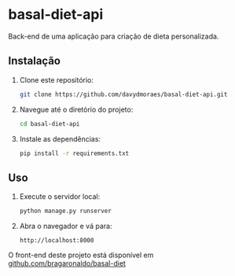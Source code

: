 # basal-diet-api


Back-end de uma aplicação para criação de dieta personalizada.

## Instalação

1. Clone este repositório:

    ```bash
    git clone https://github.com/davydmoraes/basal-diet-api.git
    
    ```

2. Navegue até o diretório do projeto:

    ```bash
    cd basal-diet-api
    ```

3. Instale as dependências:

    ```bash
    pip install -r requirements.txt
    ```

## Uso

1. Execute o servidor local:

    ```bash
    python manage.py runserver
    ```

2. Abra o navegador e vá para:

    ```
    http://localhost:8000
    ```

O front-end deste projeto está disponível em [github.com/bragaronaldo/basal-diet](https://github.com/bragaronaldo/basal-diet)
